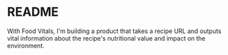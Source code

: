 # README

With Food Vitals, I'm building a product that takes a recipe URL and outputs vital information about the recipe's nutritional value and impact on the environment. 
